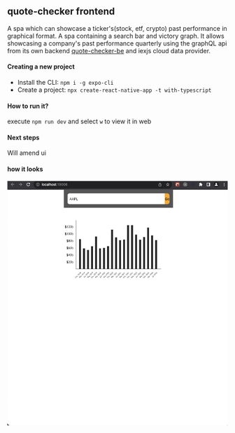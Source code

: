 ## quote-checker frontend

A spa which can showcase a ticker's(stock, etf, crypto) past performance in graphical format.
A spa containing a search bar and victory graph.
It allows showcasing a company's past performance quarterly using the graphQL api from its own backend [quote-checker-be](https://github.com/codeForMobile/quote-checker-be) and iexjs cloud data provider.

#### Creating a new project

- Install the CLI: `npm i -g expo-cli`
- Create a project: `npx create-react-native-app -t with-typescript`

#### How to run it?

execute `npm run dev` and select `w` to view it in web

#### Next steps

Will amend ui

#### how it looks

![Ui](quote-checker-fe-ui.png)
